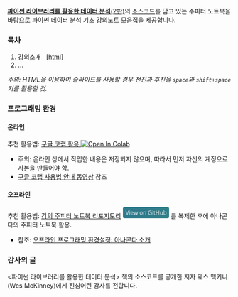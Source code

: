 [__파이썬 라이브러리를 활용한 데이터 분석__(2판)](https://m.hanbit.co.kr/store/books/book_view.html?p_code=B6417848794#)의
[소스코드](https://github.com/wesm/pydata-book)를 담고 있는 주피터 노트북을 바탕으로 파이썬 데이터 분석 기초 강의노트 모음집을 제공합니다.

### 목차

1. 강의소개 &nbsp;
    [[html]](./notebooks/pydata01-intro.html)
1. ...

*주의: HTML을 이용하여 슬라이드를 사용할 경우 전진과 후진을 `space`와 `shift+space` 키를 활용할 것.*

### 프로그래밍 환경

#### 온라인

추천 활용법: [구글 코랩 활용 ](https://colab.research.google.com/github/codingalzi/python-data-analysis/blob/master/)
<a href="https://colab.research.google.com/github/codingalzi/python-data-analysis/blob/master/"><img src="https://colab.research.google.com/assets/colab-badge.svg" alt="Open In Colab"/></a>

* 주의: 온라인 상에서 작업한 내용은 저장되지 않으며, 따라서 먼저 자신의 계정으로 사본을 만들어야 함.
* [구글 코랩 사용법 안내 동영상](https://www.youtube.com/watch?v=Jb_n90gHdP0) 참조

#### 오프라인

추천 활용법: [강의 주피터 노트북 리포지토리](https://github.com/codingalzi/python-data-analysis)
[<img src="view-on-github.png" alt="View On GitHub" style="height:25px;"/>](https://github.com/codingalzi/python-data-analysis) 를 
복제한 후에 아나콘다의 주피터 노트북 활용.

* 참조: [오프라인 프로그래밍 환경설정: 아나콘다 소개](./notebooks/pydata01-intro.html)

### 감사의 글

&lt;파이썬 라이브러리를 활용한 데이터 분석&gt; 책의 소스코드를 
공개한 저자 웨스 맥키니(Wes McKinney)에게 진심어린 감사를 전합니다.
